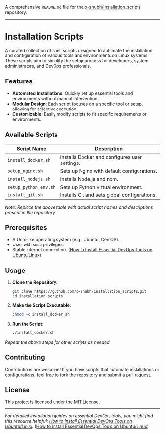 A comprehensive `README.md` file for the [p-shubh/installation_scripts](https://github.com/p-shubh/installation_scripts) repository:

---

# Installation Scripts

A curated collection of shell scripts designed to automate the installation and configuration of various tools and environments on Linux systems. These scripts aim to simplify the setup process for developers, system administrators, and DevOps professionals.

## Features

- **Automated Installations**: Quickly set up essential tools and environments without manual intervention.
- **Modular Design**: Each script focuses on a specific tool or setup, allowing for selective execution.
- **Customizable**: Easily modify scripts to fit specific requirements or environments.

## Available Scripts

| Script Name           | Description                                   |
|-----------------------|-----------------------------------------------|
| `install_docker.sh`   | Installs Docker and configures user settings. |
| `setup_nginx.sh`      | Sets up Nginx with default configurations.    |
| `install_nodejs.sh`   | Installs Node.js and npm.                     |
| `setup_python_env.sh` | Sets up Python virtual environment.           |
| `install_git.sh`      | Installs Git and sets global configurations.  |

*Note: Replace the above table with actual script names and descriptions present in the repository.*

## Prerequisites

- A Unix-like operating system (e.g., Ubuntu, CentOS).
- User with `sudo` privileges.
- Stable internet connection. ([How to Install Essential DevOps Tools on Ubuntu/Linux](https://trainwithshubham.blog/how-to-install-essential-devops-tools-on-ubuntu-linux/?utm_source=chatgpt.com))

## Usage

1. **Clone the Repository**:

   ```bash
   git clone https://github.com/p-shubh/installation_scripts.git
   cd installation_scripts
   ```


2. **Make the Script Executable**:

   ```bash
   chmod +x install_docker.sh
   ```


3. **Run the Script**:

   ```bash
   ./install_docker.sh
   ```


*Repeat the above steps for other scripts as needed.*

## Contributing

Contributions are welcome! If you have scripts that automate installations or configurations, feel free to fork the repository and submit a pull request.

## License

This project is licensed under the [MIT License](LICENSE).

---

*For detailed installation guides on essential DevOps tools, you might find this resource helpful: [How to Install Essential DevOps Tools on Ubuntu/Linux](https://trainwithshubham.blog/how-to-install-essential-devops-tools-on-ubuntu-linux/).* ([How to Install Essential DevOps Tools on Ubuntu/Linux](https://trainwithshubham.blog/how-to-install-essential-devops-tools-on-ubuntu-linux/?utm_source=chatgpt.com))
